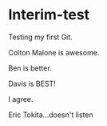 Interim-test
============

Testing my first Git.

Colton Malone is awesome.

Ben is better.



Davis is BEST!

I agree.

Eric Tokita...doesn't listen


